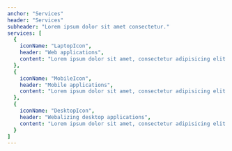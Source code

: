 ```yaml
---
anchor: "Services"
header: "Services"
subheader: "Lorem ipsum dolor sit amet consectetur."
services: [
  {
    iconName: "LaptopIcon",
    header: "Web applications",
    content: "Lorem ipsum dolor sit amet, consectetur adipisicing elit. Minima maxime quam architecto quo inventore harum ex magni, dicta impedit."
  },
  {
    iconName: "MobileIcon",
    header: "Mobile applications",
    content: "Lorem ipsum dolor sit amet, consectetur adipisicing elit. Minima maxime quam architecto quo inventore harum ex magni, dicta impedit."
  },
  {
    iconName: "DesktopIcon",
    header: "Webalizing desktop applications",
    content: "Lorem ipsum dolor sit amet, consectetur adipisicing elit. Minima maxime quam architecto quo inventore harum ex magni, dicta impedit."
  }
]
---
```

